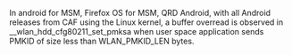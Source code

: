 In android for MSM, Firefox OS for MSM, QRD Android, with all Android releases from CAF using the Linux kernel, a buffer overread is observed in __wlan_hdd_cfg80211_set_pmksa when user space application sends PMKID of size less than WLAN_PMKID_LEN bytes.